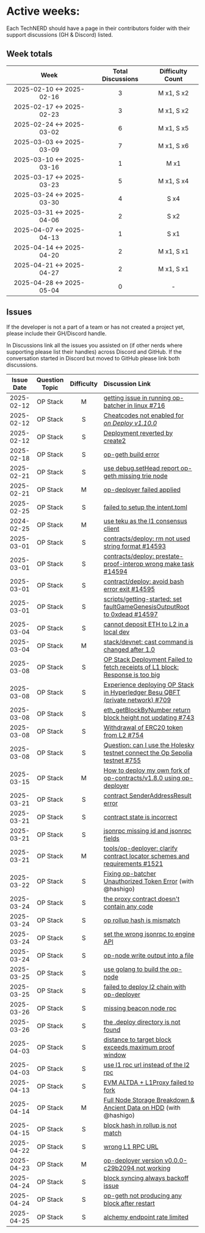 # Active weeks:

Each TechNERD should have a page in their contributors folder with their support discussions (GH & Discord) listed.

## Week totals

|           Week            | Total Discussions | Difficulty Count |
| :-----------------------: | :---------------: | :--------------: |
| 2025-02-10 <-> 2025-02-16 |         3         |    M x1, S x2    |
| 2025-02-17 <-> 2025-02-23 |         3         |    M x1, S x2    |
| 2025-02-24 <-> 2025-03-02 |         6         |    M x1, S x5    |
| 2025-03-03 <-> 2025-03-09 |         7         |    M x1, S x6    |
| 2025-03-10 <-> 2025-03-16 |         1         |       M x1       |
| 2025-03-17 <-> 2025-03-23 |         5         |    M x1, S x4    |
| 2025-03-24 <-> 2025-03-30 |         4         |       S x4       |
| 2025-03-31 <-> 2025-04-06 |         2         |       S x2       |
| 2025-04-07 <-> 2025-04-13 |         1         |       S x1       |
| 2025-04-14 <-> 2025-04-20 |         2         |    M x1, S x1    |
| 2025-04-21 <-> 2025-04-27 |         2         |    M x1, S x1    |
| 2025-04-28 <-> 2025-05-04 |         0         |        -         |

## Issues

If the developer is not a part of a team or has not created a project yet, please include their GH/Discord handle.

In Discussions link all the issues you assisted on (if other nerds where supporting please list their handles) across Discord and GitHub. If the conversation started in Discord but moved to GitHub please link both discussions.

| Issue Date | Question Topic | Difficulty | Discussion Link                                                                                                                                                  |
| :--------: | :------------: | :--------: | :--------------------------------------------------------------------------------------------------------------------------------------------------------------- |
| 2025-02-12 |    OP Stack    |     M      | [getting issue in running op-batcher in linux #716](https://github.com/ethereum-optimism/developers/discussions/716)                                             |
| 2025-02-12 |    OP Stack    |     S      | [Cheatcodes not enabled for <Address> on Deploy v1.10.0](https://github.com/ethereum-optimism/developers/discussions/700)                                        |
| 2025-02-12 |    OP Stack    |     S      | [Deployment reverted by create2](https://github.com/ethereum-optimism/developers/discussions/719)                                                                |
| 2025-02-18 |    OP Stack    |     S      | [op-geth build error](https://discord.com/channels/667044843901681675/1080862392281481246/1341419431422591138)                                                   |
| 2025-02-21 |    OP Stack    |     S      | [use debug.setHead report op-geth missing trie node](https://github.com/ethereum-optimism/developers/discussions/735)                                            |
| 2025-02-21 |    OP Stack    |     M      | [op-deployer failed applied](https://github.com/ethereum-optimism/developers/discussions/734#discussioncomment-12283370)                                         |
| 2025-02-25 |    OP Stack    |     S      | [failed to setup the intent.toml](https://github.com/ethereum-optimism/developers/discussions/734#discussioncomment-12307375)                                    |
| 2024-02-25 |    OP Stack    |     M      | [use teku as the l1 consensus client](https://github.com/ethereum-optimism/docs/pull/1414)                                                                       |
| 2025-03-01 |    OP Stack    |     S      | [contracts/deploy: rm not used string format #14593](https://github.com/ethereum-optimism/optimism/pull/14593)                                                   |
| 2025-03-01 |    OP Stack    |     S      | [contracts/deploy: prestate-proof-interop wrong make task #14594](https://github.com/ethereum-optimism/optimism/pull/14594)                                      |
| 2025-03-01 |    OP Stack    |     S      | [contract/deploy: avoid bash error exit #14595](https://github.com/ethereum-optimism/optimism/pull/14595)                                                        |
| 2025-03-01 |    OP Stack    |     S      | [scripts/getting-started: set faultGameGenesisOutputRoot to 0xdead #14597](https://github.com/ethereum-optimism/optimism/pull/14597)                             |
| 2025-03-04 |    OP Stack    |     S      | [cannot deposit ETH to L2 in a local dev](https://github.com/ethereum-optimism/developers/discussions/751)                                                       |
| 2025-03-04 |    OP Stack    |     M      | [stack/devnet: cast command is changed after 1.0](https://github.com/ethereum-optimism/docs/pull/1462)                                                           |
| 2025-03-08 |    OP Stack    |     S      | [OP Stack Deployment Failed to fetch receipts of L1 block: Response is too big](https://github.com/ethereum-optimism/developers/discussions/708)                 |
| 2025-03-08 |    OP Stack    |     S      | [Experience deploying OP Stack in Hyperledger Besu QBFT (private network) #709](https://github.com/ethereum-optimism/developers/discussions/709)                 |
| 2025-03-08 |    OP Stack    |     S      | [eth_getBlockByNumber return block height not updating #743](https://github.com/ethereum-optimism/developers/discussions/743)                                    |
| 2025-03-08 |    OP Stack    |     S      | [Withdrawal of ERC20 token from L2 #754](https://github.com/ethereum-optimism/developers/discussions/754)                                                        |
| 2025-03-08 |    OP Stack    |     S      | [Question: can I use the Holesky testnet connect the Op Sepolia testnet #755](https://github.com/ethereum-optimism/developers/discussions/755)                   |
| 2025-03-15 |    OP Stack    |     M      | [How to deploy my own fork of op-contracts/v1.8.0 using op-deployer](https://github.com/ethereum-optimism/developers/discussions/763#discussioncomment-12507130) |
| 2025-03-21 |    OP Stack    |     S      | [contract SenderAddressResult error](https://discord.com/channels/1326996400252387419/1349026623885938688/1352600720825909360)                                   |
| 2025-03-21 |    OP Stack    |     S      | [contract state is incorrect](https://discord.com/channels/1326996400252387419/1349026623885938688/1352599016478740491)                                          |
| 2025-03-21 |    OP Stack    |     S      | [jsonrpc missing id and jsonrpc fields](https://discord.com/channels/1326996400252387419/1352592029179445293/1352601774422491138)                                |
| 2025-03-21 |    OP Stack    |     M      | [tools/op-deployer: clarify contract locator schemes and requirements #1521](https://github.com/ethereum-optimism/docs/pull/1521)                                |
| 2025-03-22 |    OP Stack    |     S      | [Fixing op-batcher Unauthorized Token Error](https://discord.com/channels/1326996400252387419/1349027053789511852/1352710924078678066) (with @hashigo)           |
| 2025-03-24 |    OP Stack    |     S      | [the proxy contract doesn't contain any code](https://discord.com/channels/1326996400252387419/1353688386946465876/1353694503088685117)                          |
| 2025-03-24 |    OP Stack    |     S      | [op rollup hash is mismatch](https://discord.com/channels/1326996400252387419/1353587607904456767/1353695567229882468)                                           |
| 2025-03-24 |    OP Stack    |     S      | [set the wrong jsonrpc to engine API](https://discord.com/channels/1326996400252387419/1352592029179445293/1352601774422491138)                                  |
| 2025-03-24 |    OP Stack    |     S      | [op-node write output into a file](https://discord.com/channels/1326996400252387419/1349027053789511852/1353505327097708686)                                     |
| 2025-03-25 |    OP Stack    |     S      | [use golang to build the op-node](https://discord.com/channels/1326996400252387419/1353587607904456767/1353861398358396939)                                      |
| 2025-03-25 |    OP Stack    |     S      | [failed to deploy l2 chain with op-deployer](https://discord.com/channels/1326996400252387419/1353587607904456767/1354033454966116352)                           |
| 2025-03-26 |    OP Stack    |     S      | [missing beacon node rpc](https://discord.com/channels/1326996400252387419/1349027053789511852/1354362275351367690)                                              |
| 2025-03-26 |    OP Stack    |     S      | [the .deploy directory is not found](https://discord.com/channels/1326996400252387419/1349027053789511852/1354434089926529066)                                   |
| 2025-04-03 |    OP Stack    |     S      | [distance to target block exceeds maximum proof window](https://discord.com/channels/1326996400252387419/1349027053789511852/1357244504972853458)                |
| 2025-04-03 |    OP Stack    |     S      | [use l1 rpc url instead of the l2 rpc](https://discord.com/channels/1326996400252387419/1349027053789511852/1357261989935579219)                                 |
| 2025-04-13 |    OP Stack    |     S      | [EVM ALTDA + L1Proxy failed to fork](https://github.com/ethereum-optimism/developers/discussions/638#discussioncomment-12823618)                                 |
| 2025-04-14 |    OP Stack    |     M      | [Full Node Storage Breakdown & Ancient Data on HDD](https://discord.com/channels/1326996400252387419/1349027053789511852/1360473652621217812) (with @hashigo)    |
| 2025-04-15 |    OP Stack    |     S      | [block hash in rollup is not match](https://discord.com/channels/1326996400252387419/1349026623885938688/1361696201967407237)                                    |
| 2025-04-22 |    OP Stack    |     S      | [wrong L1 RPC URL](https://discord.com/channels/1326996400252387419/1363798649360093285/1364235736509055036)                                                     |
| 2025-04-23 |    OP Stack    |     M      | [op-deployer version v0.0.0-c29b2094 not working](https://discord.com/channels/1326996400252387419/1363798649360093285/1364549485920911371)                      |
| 2025-04-24 |    OP Stack    |     S      | [block syncing always backoff issue](https://discord.com/channels/1326996400252387419/1364645083051462726/1364758701197623407)                                   |
| 2025-04-24 |    OP Stack    |     S      | [op-geth not producing any block after restart](https://discord.com/channels/1326996400252387419/1364645083051462726/1365173703125631008)                        |
| 2025-04-25 |    OP Stack    |     S      | [alchemy endpoint rate limited](https://discord.com/channels/1326996400252387419/1364645083051462726/1365175008363806810)                                        |
